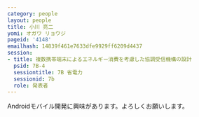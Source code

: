 ```yaml
---
category: people
layout: people
title: 小川 亮二
yomi: オガワ リョウジ
pageid: '4148'
emailhash: 14839f461e7633dfe9929ff6209d4437
session:
- title: 複数携帯端末によるエネルギー消費を考慮した協調受信機構の設計
  psid: 7B-4
  sessiontitle: 7B 省電力
  sessionid: 7b
  role: 発表者
---
```

Androidモバイル開発に興味があります。よろしくお願いします。